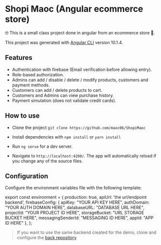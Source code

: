 # Shopi Maoc (Angular ecommerce store)

🤓 This is a small class project done in angular from an ecommerce store 🛒.

This project was generated with [Angular CLI](https://github.com/angular/angular-cli) version 10.1.4.

## Features

- Authentication with firebase (Email verification before allowing entry).
- Role-based authorization.
- Admins can add / disable / delete / modify products, customers and payment methods.
- Customers can add / delete products to cart.
- Customers and Admins can view purchase history.
- Payment simulation (does not validate credit cards).

## How to use

- Clone the project `git clone https://github.com/maoc06/ShopiMaoc`

- Install dependencies with `npm install` or `yarn install`

- Run `ng serve` for a dev server.

- Navigate to `http://localhost:4200/`. The app will automatically reload if you change any of the source files.

## Configuration

Configure the environment variables file with the following template:

  export const environment = {
    production: true,
    apiUrl: 'the url/endpoint backend',
    firebaseConfig: {
      apiKey: "YOUR API KEY HERE",
      authDomain: "YOUR AUTH DOMAIN HERE",
      databaseURL: "DATABASE URL HERE",
      projectId: "YOUR PROJECT ID HERE",
      storageBucket: "URL STORAGE BUCKET HERE",
      messagingSenderId: "MESSAGING ID HERE",
      appId: "APP ID HERE"
    },
  };

> If you want to use the same backend created for the demo, clone and configure the [back repository](https://github.com/maoc06/ShopiMaoc-Backend)
